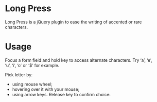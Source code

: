 # Long Press

Long Press is a jQuery plugin to ease the writing of accented or rare characters.

# Usage

Focus a form field and hold key to access alternate characters.
Try ‘a’, ‘e’, ‘u’, ‘i’, ‘o’ or ‘$’ for example.

Pick letter by:
- using mouse wheel;
- hovering over it with your mouse;
- using arrow keys.
Release key to confirm choice.
